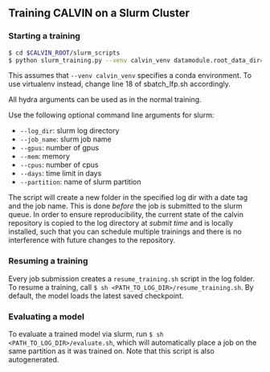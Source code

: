 ##	Training CALVIN on a Slurm Cluster
### Starting a training
```bash
$ cd $CALVIN_ROOT/slurm_scripts
$ python slurm_training.py --venv calvin_venv datamodule.root_data_dir=/path/to/dataset/
```
This assumes that `--venv calvin_venv` specifies a conda environment.
To use virtualenv instead, change line 18 of sbatch_lfp.sh accordingly.

All hydra arguments can be used as in the normal training.

Use the following optional command line arguments for slurm:
- `--log_dir`: slurm log directory
- `--job_name`: slurm job name
- `--gpus`: number of gpus
- `--mem`: memory
- `--cpus`: number of cpus
- `--days`: time limit in days
- `--partition`: name of slurm partition

The script will create a new folder in the specified log dir with a date tag and the job name.
This is done *before* the job is submitted to the slurm queue.
In order to ensure reproducibility, the current state of the calvin repository
is copied to the log directory at *submit time* and is
locally installed, such that you can schedule multiple trainings and there is no interference with
future changes to the repository.

### Resuming a training
Every job submission creates a `resume_training.sh` script in the log folder. To resume a training,
call `$ sh <PATH_TO_LOG_DIR>/resume_training.sh`. By default, the model loads the latest saved checkpoint.

### Evaluating a model
To evaluate a trained model via slurm, run `$ sh <PATH_TO_LOG_DIR>/evaluate.sh`, which will automatically place a job on the
same partition as it was trained on. Note that this script is also autogenerated.
